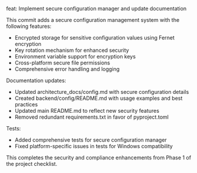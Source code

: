 feat: Implement secure configuration manager and update documentation

This commit adds a secure configuration management system with the following features:

- Encrypted storage for sensitive configuration values using Fernet encryption
- Key rotation mechanism for enhanced security
- Environment variable support for encryption keys
- Cross-platform secure file permissions
- Comprehensive error handling and logging

Documentation updates:
- Updated architecture_docs/config.md with secure configuration details
- Created backend/config/README.md with usage examples and best practices
- Updated main README.md to reflect new security features
- Removed redundant requirements.txt in favor of pyproject.toml

Tests:
- Added comprehensive tests for secure configuration manager
- Fixed platform-specific issues in tests for Windows compatibility

This completes the security and compliance enhancements from Phase 1 of the project checklist.